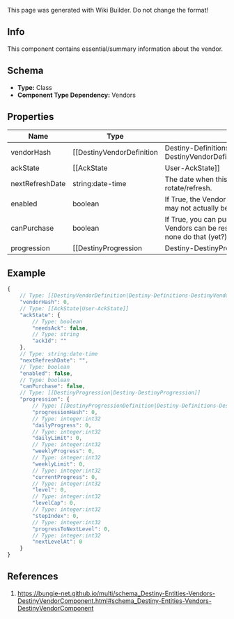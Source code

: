 <span class="wiki-builder">This page was generated with Wiki Builder. Do not change the format!</span>

## Info
This component contains essential/summary information about the vendor.

## Schema
* **Type:** Class
* **Component Type Dependency:** Vendors

## Properties
Name | Type | Description
---- | ---- | -----------
vendorHash | [[DestinyVendorDefinition|Destiny-Definitions-DestinyVendorDefinition]]:ManifestDefinition:integer:uint32 | The unique identifier for the vendor.  Use it to look up their DestinyVendorDefinition.
ackState | [[AckState|User-AckState]] | Long ago, we thought it would be a good idea to have special UI that showed whether or notyou've seen a Vendor's inventory after cycling. For now, we don't have that UI anymore.  This propertystill exists for historical purposes.  Don't worry about it.
nextRefreshDate | string:date-time | The date when this vendor's inventory will next rotate/refresh.
enabled | boolean | If True, the Vendor is currently accessible. If False, they may not actually be visible in the world at the moment.
canPurchase | boolean | If True, you can purchase from the Vendor. Theoretically, Vendors can be restricted from selling items.  In practice, none do that (yet?).
progression | [[DestinyProgression|Destiny-DestinyProgression]] | If the Vendor has a related Reputation, this is the Progression data that represents the character'sReputation level with this Vendor.

## Example
```javascript
{
    // Type: [[DestinyVendorDefinition|Destiny-Definitions-DestinyVendorDefinition]]:ManifestDefinition:integer:uint32
    "vendorHash": 0,
    // Type: [[AckState|User-AckState]]
    "ackState": {
        // Type: boolean
        "needsAck": false,
        // Type: string
        "ackId": ""
    },
    // Type: string:date-time
    "nextRefreshDate": "",
    // Type: boolean
    "enabled": false,
    // Type: boolean
    "canPurchase": false,
    // Type: [[DestinyProgression|Destiny-DestinyProgression]]
    "progression": {
        // Type: [[DestinyProgressionDefinition|Destiny-Definitions-DestinyProgressionDefinition]]:ManifestDefinition:integer:uint32
        "progressionHash": 0,
        // Type: integer:int32
        "dailyProgress": 0,
        // Type: integer:int32
        "dailyLimit": 0,
        // Type: integer:int32
        "weeklyProgress": 0,
        // Type: integer:int32
        "weeklyLimit": 0,
        // Type: integer:int32
        "currentProgress": 0,
        // Type: integer:int32
        "level": 0,
        // Type: integer:int32
        "levelCap": 0,
        // Type: integer:int32
        "stepIndex": 0,
        // Type: integer:int32
        "progressToNextLevel": 0,
        // Type: integer:int32
        "nextLevelAt": 0
    }
}

```

## References
1. https://bungie-net.github.io/multi/schema_Destiny-Entities-Vendors-DestinyVendorComponent.html#schema_Destiny-Entities-Vendors-DestinyVendorComponent
